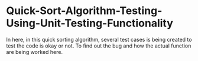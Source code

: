 # Quick-Sort-Algorithm-Testing-Using-Unit-Testing-Functionality
In here, in this quick sorting algorithm, several test cases is being created to test the code is okay or not. To find out the bug and how the actual function are being worked here.
